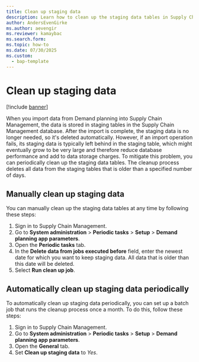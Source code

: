 ```yaml
---
title: Clean up staging data
description: Learn how to clean up the staging data tables in Supply Chain Management. The staging data tables store data that is imported from Demand planning.
author: AndersEvenGirke
ms.author: aevengir
ms.reviewer: kamaybac
ms.search.form:
ms.topic: how-to
ms.date: 07/30/2025
ms.custom: 
  - bap-template
---
```


# Clean up staging data

[!include [banner](../includes/banner.md)]

When you import data from Demand planning into Supply Chain Management, the data is stored in staging tables in the Supply Chain Management database. After the import is complete, the staging data is no longer needed, so it's deleted automatically. However, if an import operation fails, its staging data is typically left behind in the staging table, which might eventually grow to be very large and therefore reduce database performance and add to data storage charges. To mitigate this problem, you can periodically clean up the staging data tables. The cleanup process deletes all data from the staging tables that is older than a specified number of days.

## Manually clean up staging data

You can manually clean up the staging data tables at any time by following these steps:

1. Sign in to Supply Chain Management.
1. Go to **System administration** \> **Periodic tasks** \> **Setup** \> **Demand planning app parameters**.
1. Open the **Periodic tasks** tab.
1. In the **Delete data from jobs executed before** field, enter the newest date for which you want to keep staging data. All data that is older than this date will be deleted.
1. Select **Run clean up job**.

## Automatically clean up staging data periodically

To automatically clean up staging data periodically, you can set up a batch job that runs the cleanup process once a month. To do this, follow these steps:

1. Sign in to Supply Chain Management.
1. Go to **System administration** \> **Periodic tasks** \> **Setup** \> **Demand planning app parameters**.
1. Open the **General** tab.
1. Set **Clean up staging data** to *Yes*.
